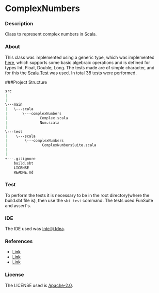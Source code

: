 # ComplexNumbers

### Description

Class to represent complex numbers in Scala.

### About

This class was implemented using a generic type, which was implemented [here](https://github.com/JoaoVitorLeite/ComplexNumbers/blob/master/src/main/scala/complexNumbers/Num.scala), which supports some basic algebraic operations and is defined for types Int, Float, Double, Long. The tests made are of simple character, and for this the [Scala Test](https://www.scalatest.org/) was used. In total 38 tests were performed. 

###Project Structure

```bash
src
|   
|   
\---main
|   \---scala
|       \---complexNumbers
|               Complex.scala
|               Num.scala
|               
\---test
|    \---scala
|        \---complexNumbers
|                ComplexNumbersSuite.scala
|                
|
+---.gitignore
    build.sbt
    LICENSE
    README.md
```
### Test

To perform the tests it is necessary to be in the root directory(where the build.sbt file is), then use the `sbt test` command. The tests used FunSuite and assert's.

### IDE

The IDE used was [Intellij Idea](https://www.jetbrains.com/idea/).

### References

* [Link](https://www.mathsisfun.com/numbers/complex-numbers.html)
* [Link](brilliant.org/wiki/complex-numbers/)
* [Link](https://mathworld.wolfram.com/ComplexNumber.html)

### License

The LICENSE used is [Apache-2.0](https://github.com/JoaoVitorLeite/Rational/blob/master/LICENSE).

